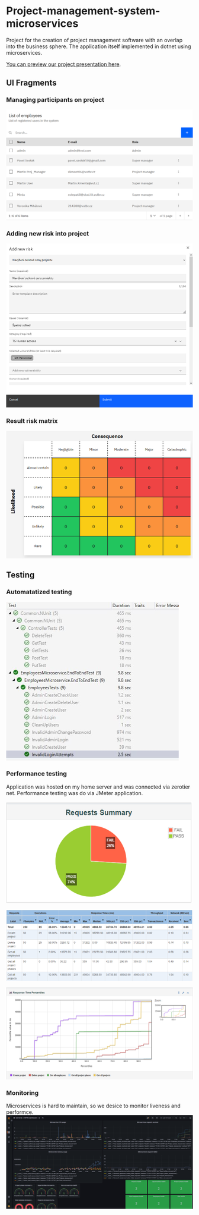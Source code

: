 # Project-management-system-microservices
Project for the creation of project management software with an overlap into the business sphere. The application itself implemented in dotnet using microservices.

[You can preview our project presentation here](https://www.canva.com/design/DAFg85sYZbA/f3Zr4kiOrxxVRW31lleo6A/view?utm_content=DAFg85sYZbA&utm_campaign=designshare&utm_medium=link&utm_source=publishsharelink).

## UI Fragments

### Managing participants on project
![Preview](doc/image1.png)
### Adding new risk into project
![Preview](doc/image3.png)
### Result risk matrix
![Preview](doc/image5.png)

## Testing
### Automatatized testing

![Preview](doc/test/image4.jpg)

### Performance testing
Application was hosted on my home server and was connected via zerotier net. Performance testing was do via JMeter application.

![Preview](doc/test/image1.png)

![Preview](doc/test/image3.png)

![Preview](doc/test/image5.png)


### Monitoring
Microservices is hard to maintain, so we desice to monitor liveness and performce.
![Preview](doc/grafana.png)